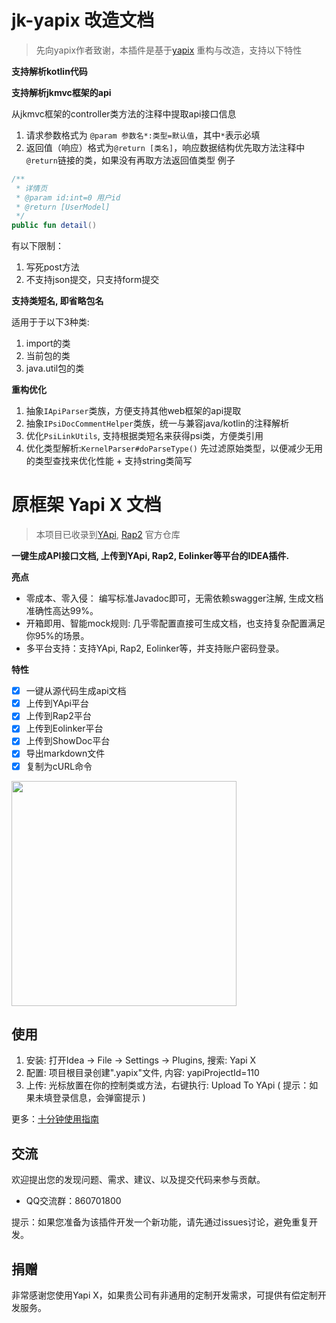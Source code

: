 # jk-yapix 改造文档
> 先向yapix作者致谢，本插件是基于[yapix](https://github.com/jetplugins/yapix) 重构与改造，支持以下特性

**支持解析kotlin代码**

**支持解析jkmvc框架的api**

从jkmvc框架的controller类方法的注释中提取api接口信息
1. 请求参数格式为 `@param 参数名*:类型=默认值`，其中`*`表示必填
2. 返回值（响应）格式为`@return [类名]`，响应数据结构优先取方法注释中`@return`链接的类，如果没有再取方法返回值类型
例子
```kotlin
/**
 * 详情页
 * @param id:int=0 用户id
 * @return [UserModel]
 */
public fun detail()
```

有以下限制：
1. 写死post方法
2. 不支持json提交，只支持form提交

**支持类短名, 即省略包名**

适用于于以下3种类: 
1. import的类
2. 当前包的类
3. java.util包的类

**重构优化**
1. 抽象`IApiParser`类族，方便支持其他web框架的api提取
2. 抽象`IPsiDocCommentHelper`类族，统一与兼容java/kotlin的注释解析
3. 优化`PsiLinkUtils`, 支持根据类短名来获得psi类，方便类引用
4. 优化类型解析:`KernelParser#doParseType()` 先过滤原始类型，以便减少无用的类型查找来优化性能 + 支持string类简写

# 原框架 Yapi X 文档
> 本项目已收录到[YApi](https://github.com/YMFE/yapi), [Rap2](https://github.com/thx/rap2-delos) 官方仓库

**一键生成API接口文档, 上传到YApi, Rap2, Eolinker等平台的IDEA插件.**

**亮点**
- 零成本、零入侵： 编写标准Javadoc即可，无需依赖swagger注解, 生成文档准确性高达99%。
- 开箱即用、智能mock规则: 几乎零配置直接可生成文档，也支持复杂配置满足你95%的场景。
- 多平台支持：支持YApi, Rap2, Eolinker等，并支持账户密码登录。

**特性**
- [x] 一键从源代码生成api文档
- [x] 上传到YApi平台
- [x] 上传到Rap2平台
- [x] 上传到Eolinker平台
- [x] 上传到ShowDoc平台
- [x] 导出markdown文件
- [x] 复制为cURL命令

<img src="docs/screenshots.gif" height="360">

## 使用
1. 安装: 打开Idea -> File -> Settings -> Plugins, 搜索: Yapi X
2. 配置: 项目根目录创建".yapix"文件, 内容: yapiProjectId=110
3. 上传: 光标放置在你的控制类或方法，右键执行: Upload To YApi ( 提示：如果未填登录信息，会弹窗提示 )

更多：[十分钟使用指南](docs/GUIDE.md)

## 交流
欢迎提出您的发现问题、需求、建议、以及提交代码来参与贡献。
- QQ交流群：860701800

提示：如果您准备为该插件开发一个新功能，请先通过issues讨论，避免重复开发。

## 捐赠
非常感谢您使用Yapi X，如果贵公司有非通用的定制开发需求，可提供有偿定制开发服务。
